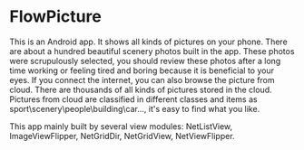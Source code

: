 FlowPicture
===========

This is an Android app. It shows all kinds of pictures on your phone. There are about a hundred beautiful scenery photos built in the app. These photos were scrupulously selected, you should review these photos after a long time working or feeling tired and boring because it is beneficial to your eyes. If you connect the internet, you can also browse the picture from cloud. There are thousands of all kinds of pictures stored in the cloud. Pictures from cloud are classified in different classes and items as sport\scenery\people\building\car\..., it's easy to find what you like.

This app mainly built by several view modules: NetListView, ImageViewFlipper, NetGridDir, NetGridView, NetViewFlipper.
